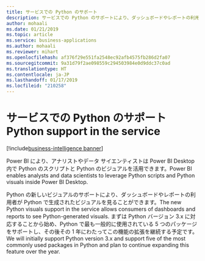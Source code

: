 ```yaml
---
title: サービスでの Python のサポート
description: サービスでの Python のサポートにより、ダッシュボードやレポートの利用者が Python で生成されたビジュアルを見ることができます。
author: mohaali
ms.date: 01/21/2019
ms.topic: article
ms.service: business-applications
ms.author: mohaali
ms.reviewer: mihart
ms.openlocfilehash: af376f29e551fa2548ec92afb4575fb286d2fa07
ms.sourcegitcommit: 9a31d79f2ae098559c294503984e0d9ddc37c0ad
ms.translationtype: HT
ms.contentlocale: ja-JP
ms.lasthandoff: 01/17/2019
ms.locfileid: "210258"
---
```

# <a name="python-support-in-the-service"></a><span data-ttu-id="fa401-103">サービスでの Python のサポート</span><span class="sxs-lookup"><span data-stu-id="fa401-103">Python support in the service</span></span>

[!include[business-intelligence banner](../../../includes/business-intelligence.md)]

<span data-ttu-id="fa401-104">Power BI により、アナリストやデータ サイエンティストは Power BI Desktop 内で Python のスクリプトと Python のビジュアルを活用できます。</span><span class="sxs-lookup"><span data-stu-id="fa401-104">Power BI enables analysts and data scientists to leverage Python scripts and Python visuals inside Power BI Desktop.</span></span>
 
<span data-ttu-id="fa401-105">Python の新しいビジュアルのサポートにより、ダッシュボードやレポートの利用者が Python で生成されたビジュアルを見ることができます。</span><span class="sxs-lookup"><span data-stu-id="fa401-105">The new Python visuals support in the service allows consumers of dashboards and reports to see Python-generated visuals.</span></span> <span data-ttu-id="fa401-106">まずは Python バージョン 3.x に対応することから始め、Python で最も一般的に使用されている 5 つのパッケージをサポートし、その後その 1 年にわたってこの機能の拡張を継続する予定です。</span><span class="sxs-lookup"><span data-stu-id="fa401-106">We will initially support Python version 3.x and support five of the most commonly used packages in Python and plan to continue expanding this feature over the year.</span></span>
